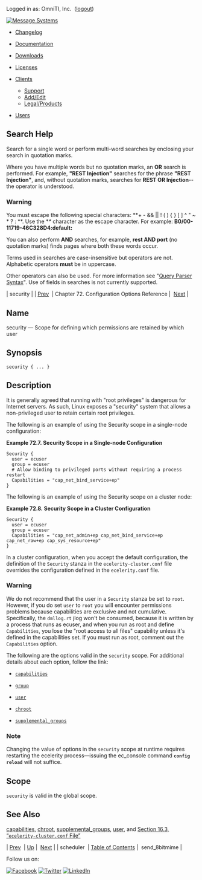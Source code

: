 Logged in as: OmniTI, Inc.  ([logout](https://support.messagesystems.com/logout.php))

[![Message Systems](https://support.messagesystems.com/images/ms-white205.png)](https://support.messagesystems.com/start.php) 

*   [Changelog](https://support.messagesystems.com/start.php?show=changelog)
*   [Documentation](https://support.messagesystems.com/docs/)
*   [Downloads](https://support.messagesystems.com/start.php)

*   [Licenses](https://support.messagesystems.com/license_summary.php)
*   <a href="">Clients</a>
    *   [Support](https://support.messagesystems.com/cs.php)
    *   [Add/Edit](https://support.messagesystems.com/edit_client.php)
    *   [Legal/Products](https://support.messagesystems.com/edit_products.php)
*   [Users](https://support.messagesystems.com/edit_customer.php)

## Search Help

Search for a single word or perform multi-word searches by enclosing your search in quotation marks.

Where you have multiple words but no quotation marks, an **OR** search is performed. For example, **"REST Injection"** searches for the phrase **"REST Injection"**, and, without quotation marks, searches for **REST OR Injection**--the operator is understood.

### Warning

You must escape the following special characters: **+ - && || ! ( ) { } [ ] ^ " ~ * ? : \**. Use the **\** character as the escape character. For example: **B0/00-11719-46C328D4\:default\:**

You can also perform **AND** searches, for example, **rest AND port** (no quotation marks) finds pages where both these words occur.

Terms used in searches are case-insensitive but operators are not. Alphabetic operators **must** be in uppercase.

Other operators can also be used. For more information see "[Query Parser Syntax](https://lucene.apache.org/core/old_versioned_docs/versions/3_0_0/queryparsersyntax.html)". Use of fields in searches is not currently supported.

| security |
| [Prev](conf.ref.scheduler.php)  | Chapter 72. Configuration Options Reference |  [Next](conf.ref.send_8bitmime.php) |

<a name="conf.ref.security"></a>
## Name

security — Scope for defining which permissions are retained by which user

## Synopsis

`security { ... }`

<a name="idp26452336"></a>
## Description

It is generally agreed that running with "root privileges" is dangerous for Internet servers. As such, Linux exposes a "security" system that allows a non-privileged user to retain certain root privileges.

The following is an example of using the Security scope in a single-node configuration:

<a name="example.security"></a>

**Example 72.7. Security Scope in a Single-node Configuration**

```
Security {
  user = ecuser
  group = ecuser
  # Allow binding to privileged ports without requiring a process restart
  Capabilities = "cap_net_bind_service+ep"
}
```

The following is an example of using the Security scope on a cluster node:

<a name="example.security.cluster"></a>

**Example 72.8. Security Scope in a Cluster Configuration**

```
Security {
  user = ecuser
  group = ecuser
  Capabilities = "cap_net_admin+ep cap_net_bind_service+ep cap_net_raw+ep cap_sys_resource+ep"
}
```

In a cluster configuration, when you accept the default configuration, the definition of the `Security` stanza in the `ecelerity-cluster.conf` file overrides the configuration defined in the `ecelerity.conf` file.

### Warning

We do not recommend that the user in a `Security` stanza be set to `root`. However, if you do set `user` to `root` you will encounter permissions problems because capabilities are exclusive and not cumulative. Specifically, the `dmllog.rt` jlog won't be consumed, because it is written by a process that runs as ecuser, and when you run as root and define `Capabilities`, you lose the "root access to all files" capability unless it's defined in the capabilities set. If you must run as root, comment out the `Capabilities` option.

The following are the options valid in the `security` scope. For additional details about each option, follow the link:

*   [`capabilities`](conf.ref.capabilities.php "capabilities")

*   [`group`](conf.ref.user.php "user")

*   [`user`](conf.ref.user.php "user")

*   [`chroot`](conf.ref.chroot.php "chroot")

*   [`supplemental_groups`](conf.ref.supplemental_groups.php "supplemental_groups")

### Note

Changing the value of options in the `security` scope at runtime requires restarting the ecelerity process—issuing the ec_console command **`config reload`**         will not suffice.

<a name="idp26478736"></a>
## Scope

`security` is valid in the global scope.

<a name="idp26480992"></a>
## See Also

[capabilities](conf.ref.capabilities.php "capabilities"), [chroot](conf.ref.chroot.php "chroot"), [supplemental_groups](conf.ref.supplemental_groups.php "supplemental_groups"), [user](conf.ref.user.php "user"), and [Section 16.3, “`ecelerity-cluster.conf` File”](conf.ref.ecelerity_cluster.conf.php "16.3. ecelerity-cluster.conf File")

| [Prev](conf.ref.scheduler.php)  | [Up](config.options.ref.php) |  [Next](conf.ref.send_8bitmime.php) |
| scheduler  | [Table of Contents](index.php) |  send_8bitmime |

Follow us on:

[![Facebook](https://support.messagesystems.com/images/icon-facebook.png)](http://www.facebook.com/messagesystems) [![Twitter](https://support.messagesystems.com/images/icon-twitter.png)](http://twitter.com/#!/MessageSystems) [![LinkedIn](https://support.messagesystems.com/images/icon-linkedin.png)](http://www.linkedin.com/company/message-systems)